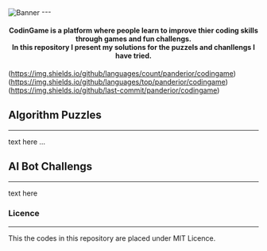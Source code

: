 <img src="imgs/_CodingGame_Solutions.png" align="center" alt="Banner" />
---
<h4 align="center">
    CodinGame is a platform where people learn to improve thier coding skills through games and fun challengs.<br>
    In this repository I present my solutions for the puzzels and chanllengs I have tried.
</h4>

(https://img.shields.io/github/languages/count/panderior/codingame)
(https://img.shields.io/github/languages/top/panderior/codingame)
(https://img.shields.io/github/last-commit/panderior/codingame)



## Algorithm Puzzles</h2>
---
text here ...

## AI Bot Challengs</h2>
---
text here

### Licence
---
This the codes in this repository are placed under MIT Licence.

